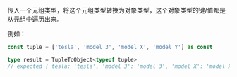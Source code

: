 传入一个元组类型，将这个元组类型转换为对象类型，这个对象类型的键/值都是从元组中遍历出来。

例如：

```ts
const tuple = ['tesla', 'model 3', 'model X', 'model Y'] as const

type result = TupleToObject<typeof tuple>
// expected { tesla: 'tesla', 'model 3': 'model 3', 'model X': 'model X', 'model Y': 'model Y'}
```